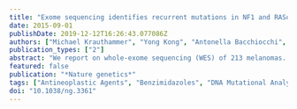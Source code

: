 ```yaml
---
title: "Exome sequencing identifies recurrent mutations in NF1 and RASopathy genes in sun-exposed melanomas."
date: 2015-09-01
publishDate: 2019-12-12T16:26:43.077086Z
authors: ["Michael Krauthammer", "Yong Kong", "Antonella Bacchiocchi", "Perry Evans", "Natapol Pornputtapong", "Cen Wu", "James P McCusker", "Shuangge Ma", "Elaine Cheng", "Robert Straub", "Merdan Serin", "Marcus Bosenberg", "Stephan Ariyan", "Deepak Narayan", "Mario Sznol", "Harriet M Kluger", "Shrikant Mane", "Joseph Schlessinger", "Richard P Lifton", "Ruth Halaban"]
publication_types: ["2"]
abstract: "We report on whole-exome sequencing (WES) of 213 melanomas. Our analysis established NF1, encoding a negative regulator of RAS, as the third most frequently mutated gene in melanoma, after BRAF and NRAS. Inactivating NF1 mutations were present in 46% of melanomas expressing wild-type BRAF and RAS, occurred in older patients and showed a distinct pattern of co-mutation with other RASopathy genes, particularly RASA2. Functional studies showed that NF1 suppression led to increased RAS activation in most, but not all, melanoma cases. In addition, loss of NF1 did not predict sensitivity to MEK or ERK inhibitors. The rebound pathway, as seen by the induction of phosphorylated MEK, occurred in cells both sensitive and resistant to the studied drugs. We conclude that NF1 is a key tumor suppressor lost in melanomas, and that concurrent RASopathy gene mutations may enhance its role in melanomagenesis."
featured: false
publication: "*Nature genetics*"
tags: ["Antineoplastic Agents", "Benzimidazoles", "DNA Mutational Analysis", "Drug Resistance", "Neoplasm", "Exome", "Genetic Association Studies", "Genetic Predisposition to Disease", "Humans", "Inhibitory Concentration 50", "Kaplan-Meier Estimate", "Loss of Heterozygosity", "Male", "Melanoma", "Mutation", "Missense", "Neurofibromin 1", "Sequence Analysis", "RNA", "Skin Neoplasms", "Sunlight", "Tumor Cells", "Cultured", "adverse effects", "drug therapy", "etiology", "genetics", "pharmacology", "ras Proteins"]
doi: "10.1038/ng.3361"
---
```


